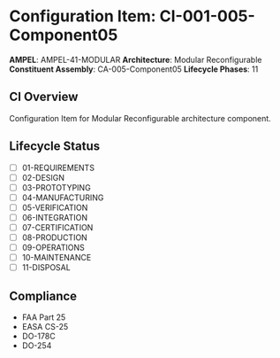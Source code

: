 # Configuration Item: CI-001-005-Component05

**AMPEL**: AMPEL-41-MODULAR
**Architecture**: Modular Reconfigurable
**Constituent Assembly**: CA-005-Component05
**Lifecycle Phases**: 11

## CI Overview
Configuration Item for Modular Reconfigurable architecture component.

## Lifecycle Status
- [ ] 01-REQUIREMENTS
- [ ] 02-DESIGN
- [ ] 03-PROTOTYPING
- [ ] 04-MANUFACTURING
- [ ] 05-VERIFICATION
- [ ] 06-INTEGRATION
- [ ] 07-CERTIFICATION
- [ ] 08-PRODUCTION
- [ ] 09-OPERATIONS
- [ ] 10-MAINTENANCE
- [ ] 11-DISPOSAL

## Compliance
- FAA Part 25
- EASA CS-25
- DO-178C
- DO-254

